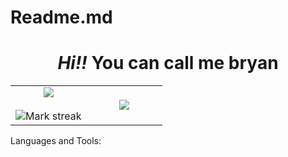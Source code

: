 # Readme.md
<h1 align="center"><i>Hi!! </i> <b style="background-color✅">You can call me bryan</b> </h1>
<table align="center">
<tr border="none">
<td width="50%" align="center">

  <img  align="center"  src="https://github-readme-stats.vercel.app/api?username=Bryan441&theme=midnight-purple&show_icons=true&count_private=true&include_all_commits=false" />
  <br></br>
  <img  title="🔥 Get streak stats for your profile at git.io/streak-stats" alt="Mark streak" src="https://github-readme-streak-stats.herokuapp.com/?user=Bryan441&theme=midnight-purple&hide_border=false" /> 
</td>

<td width="50%" align="center">

  <img  align="center"  src="https://github-readme-stats.anuraghazra1.vercel.app/api/top-langs/?username=Bryan441&theme=midnight-purple&hide_border=false&no-bg=true&no-frame=true&langs_count=10"/>

  </td>
</tr>
</table>

Languages and Tools:
<p align="left">
  <a href="https://skillicons.dev%22%3E/
    <img src="https://skillicons.dev/icons?i=html,css,js,git,github&theme=dark" />
  </a>
</p> 
